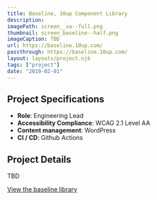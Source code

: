 ```yaml
---
title: Baseline, 10up Component Library
description:
imagePath: screen__va--full.png
thumbnail: screen_baseline--half.png
imageCaption: TBD
url: https://baseline.10up.com/
passthrough: https://baseline.10up.com/
layout: layouts/project.njk
tags: ["project"]
date: "2019-02-01"
---
```


## Project Specifications

- **Role**: Engineering Lead
- **Accessibility Compliance**: WCAG 2.1 Level AA
- **Content management**: WordPress
- **CI / CD**: Github Actions

## Project Details

TBD

[View the baseline library](https://baseline.10up.com/)

